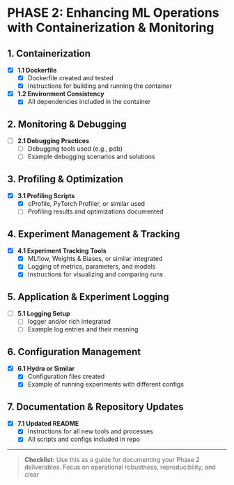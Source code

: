 # PHASE 2: Enhancing ML Operations with Containerization & Monitoring

## 1. Containerization
- [x] **1.1 Dockerfile**
  - [x] Dockerfile created and tested
  - [x] Instructions for building and running the container
- [x] **1.2 Environment Consistency**
  - [x] All dependencies included in the container

## 2. Monitoring & Debugging

- [ ] **2.1 Debugging Practices**
  - [ ] Debugging tools used (e.g., pdb)
  - [ ] Example debugging scenarios and solutions

## 3. Profiling & Optimization
- [X] **3.1 Profiling Scripts**
  - [X] cProfile, PyTorch Profiler, or similar used
  - [ ] Profiling results and optimizations documented

## 4. Experiment Management & Tracking
- [X] **4.1 Experiment Tracking Tools**
  - [X] MLflow, Weights & Biases, or similar integrated
  - [X] Logging of metrics, parameters, and models
  - [X] Instructions for visualizing and comparing runs

## 5. Application & Experiment Logging
- [ ] **5.1 Logging Setup**
  - [ ] logger and/or rich integrated
  - [ ] Example log entries and their meaning

## 6. Configuration Management
- [X] **6.1 Hydra or Similar**
  - [X] Configuration files created
  - [X] Example of running experiments with different configs

## 7. Documentation & Repository Updates
- [X] **7.1 Updated README**
  - [X] Instructions for all new tools and processes
  - [X] All scripts and configs included in repo

---

> **Checklist:** Use this as a guide for documenting your Phase 2 deliverables. Focus on operational robustness, reproducibility, and clear
